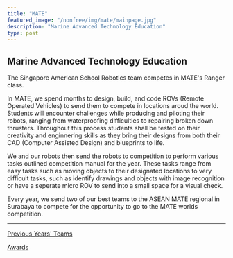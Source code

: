 ```yaml
---
title: "MATE"
featured_image: "/nonfree/img/mate/mainpage.jpg"
description: "Marine Advanced Technology Education"
type: post
---
```


## Marine Advanced Technology Education

The Singapore American School Robotics team competes in MATE's Ranger class.

In MATE, we spend months to design, build, and code ROVs (Remote Operated Vehicles) to send them to compete in locations aroud the world. Students will encounter challenges while producing and piloting their robots, ranging from waterproofing difficulties to repairing broken down thrusters. Throughout this process students shall be tested on their creativity and enginnering skills as they bring their designs from both their CAD (Computer Assisted Design) and blueprints to life.

We and our robots then send the robots to competition to perform various tasks outlined competition manual for the year. These tasks range from easy tasks such as moving objects to their designated locations to very difficult tasks, such as identify drawings and objects with image recognition or have a seperate micro ROV to send into a small space for a visual check.

Every year, we send two of our best teams to the ASEAN MATE regional in Surabaya to compete for the opportunity to go to the MATE worlds competition.

---

[Previous Years' Teams](teams/)

[Awards](awards)